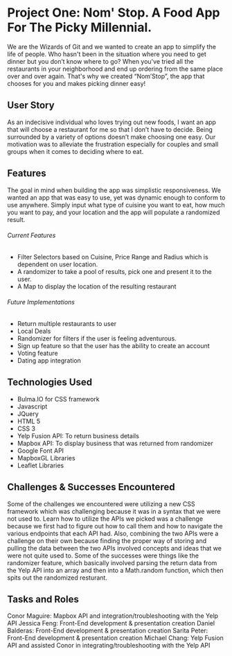 # Project One: Nom' Stop. A Food App For The Picky Millennial. 

We are the Wizards of Git and we wanted to create an app to simplify the life of people. Who hasn't been in the situation where you need to get dinner but you don’t know where to go? When you've tried all the restaurants in your neighborhood and end up ordering from the same place over and over again. That's why we created “Nom’Stop”, the app that chooses for you and makes picking dinner easy!

## User Story

As an indecisive individual who loves trying out new foods, I want an app that will choose a restaurant for me so that I don’t have to decide. Being surrounded by a variety of options doesn’t make choosing one easy. Our motivation was to alleviate the frustration especially for couples and small groups when it comes to deciding where to eat.

## Features

The goal in mind when building the app was simplistic responsiveness. We wanted an app that was easy to use, yet was dynamic enough to conform to use anywhere.
Simply input what type of cuisine you want to eat, how much you want to pay, and your location and the app will populate a randomized result. 

###### Current Features

* Filter Selectors based on Cuisine, Price Range and Radius which is dependent on user location.
* A randomizer to take a pool of results, pick one and present it to the user.
* A Map to display the location of the resulting restaurant

###### Future Implementations

* Return multiple restaurants to user
* Local Deals
* Randomizer for filters if the user is feeling adventurous.
* Sign up feature so that the user has the ability to create an account
* Voting feature 
* Dating app integration

## Technologies Used

* Bulma.IO for CSS framework
* Javascript
* JQuery
* HTML 5
* CSS 3
* Yelp Fusion API: To return business details
* Mapbox API: To display business that was returned from randomizer
* Google Font API
* MapboxGL Libraries
* Leaflet Libraries

## Challenges & Successes Encountered
Some of the challenges we encountered were utilizing a new CSS framework which was challenging because it was in a syntax that we were not used to. Learn how to utilize the APIs we picked was a challenge because we first had to figure out how to call them and how to navigate the various endpoints that each API had. Also, combining the two APIs were a challenge on their own because finding the proper way of storing and pulling the data between the two APIs involved concepts and ideas that we were not quite used to. Some of the successes were things like the randomizer feature, which basically involved parsing the return data from the Yelp API into an array and then into a Math.random function, which then spits out the randomized resturant. 

## Tasks and Roles

Conor Maguire: Mapbox API and integration/troubleshooting with the Yelp API
Jessica Feng: Front-End development & presentation creation
Daniel Balderas: Front-End development & presentation creation
Sarita Peter: Front-End development & presentation creation
Michael Chang: Yelp Fusion API and assisted Conor in integrating/troubleshooting with the Yelp API












